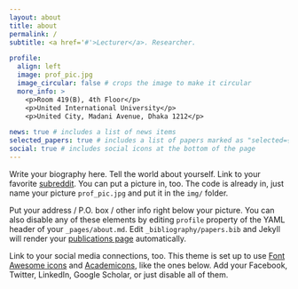 ```yaml
---
layout: about
title: about
permalink: /
subtitle: <a href='#'>Lecturer</a>. Researcher.

profile:
  align: left
  image: prof_pic.jpg
  image_circular: false # crops the image to make it circular
  more_info: >
    <p>Room 419(B), 4th Floor</p>
    <p>United International University</p>
    <p>United City, Madani Avenue, Dhaka 1212</p>

news: true # includes a list of news items
selected_papers: true # includes a list of papers marked as "selected={true}"
social: true # includes social icons at the bottom of the page
---
```


Write your biography here. Tell the world about yourself. Link to your favorite [subreddit](http://reddit.com). You can put a picture in, too. The code is already in, just name your picture `prof_pic.jpg` and put it in the `img/` folder.

Put your address / P.O. box / other info right below your picture. You can also disable any of these elements by editing `profile` property of the YAML header of your `_pages/about.md`. Edit `_bibliography/papers.bib` and Jekyll will render your [publications page](/al-folio/publications/) automatically.

Link to your social media connections, too. This theme is set up to use [Font Awesome icons](https://fontawesome.com/) and [Academicons](https://jpswalsh.github.io/academicons/), like the ones below. Add your Facebook, Twitter, LinkedIn, Google Scholar, or just disable all of them.
